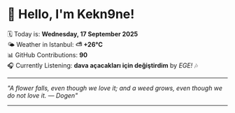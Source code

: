 # 👋 Hello, I'm Kekn9ne!

🗓️ Today is: **Wednesday, 17 September 2025**  
🌤️ Weather in Istanbul: **⛅️  +26°C**  
📊 GitHub Contributions: **90**  
🎧 Currently Listening: **dava açacakları için değiştirdim** by *EGE!* 🎶

---

_"A flower falls, even though we love it; and a weed grows, even though we do not love it. — *Dogen*"_

---
